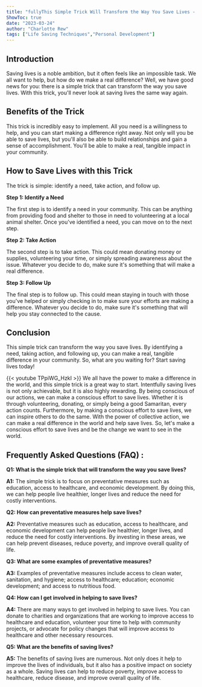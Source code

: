 ```yaml
---
title: "fullyThis Simple Trick Will Transform the Way You Save Lives - You'll Never Look at Saving Lives the Same Way Again!"
ShowToc: true 
date: "2023-03-24"
author: "Charlotte Rew" 
tags: ["Life Saving Techniques","Personal Development"]
---
```

## Introduction

Saving lives is a noble ambition, but it often feels like an impossible task. We all want to help, but how do we make a real difference? Well, we have good news for you: there is a simple trick that can transform the way you save lives. With this trick, you'll never look at saving lives the same way again. 

## Benefits of the Trick

This trick is incredibly easy to implement. All you need is a willingness to help, and you can start making a difference right away. Not only will you be able to save lives, but you'll also be able to build relationships and gain a sense of accomplishment. You'll be able to make a real, tangible impact in your community. 

## How to Save Lives with this Trick

The trick is simple: identify a need, take action, and follow up. 

**Step 1: Identify a Need**

The first step is to identify a need in your community. This can be anything from providing food and shelter to those in need to volunteering at a local animal shelter. Once you've identified a need, you can move on to the next step. 

**Step 2: Take Action**

The second step is to take action. This could mean donating money or supplies, volunteering your time, or simply spreading awareness about the issue. Whatever you decide to do, make sure it's something that will make a real difference. 

**Step 3: Follow Up**

The final step is to follow up. This could mean staying in touch with those you've helped or simply checking in to make sure your efforts are making a difference. Whatever you decide to do, make sure it's something that will help you stay connected to the cause. 

## Conclusion

This simple trick can transform the way you save lives. By identifying a need, taking action, and following up, you can make a real, tangible difference in your community. So, what are you waiting for? Start saving lives today!

{{< youtube TPpiWG_HzkI >}} 
We all have the power to make a difference in the world, and this simple trick is a great way to start. Intentfully saving lives is not only achievable, but it is also highly rewarding. By being conscious of our actions, we can make a conscious effort to save lives. Whether it is through volunteering, donating, or simply being a good Samaritan, every action counts. Furthermore, by making a conscious effort to save lives, we can inspire others to do the same. With the power of collective action, we can make a real difference in the world and help save lives. So, let's make a conscious effort to save lives and be the change we want to see in the world.

## Frequently Asked Questions (FAQ) :
**Q1: What is the simple trick that will transform the way you save lives?**

**A1:** The simple trick is to focus on preventative measures such as education, access to healthcare, and economic development. By doing this, we can help people live healthier, longer lives and reduce the need for costly interventions. 

**Q2: How can preventative measures help save lives?**

**A2:** Preventative measures such as education, access to healthcare, and economic development can help people live healthier, longer lives, and reduce the need for costly interventions. By investing in these areas, we can help prevent diseases, reduce poverty, and improve overall quality of life. 

**Q3: What are some examples of preventative measures?**

**A3:** Examples of preventative measures include access to clean water, sanitation, and hygiene; access to healthcare; education; economic development; and access to nutritious food. 

**Q4: How can I get involved in helping to save lives?**

**A4:** There are many ways to get involved in helping to save lives. You can donate to charities and organizations that are working to improve access to healthcare and education, volunteer your time to help with community projects, or advocate for policy changes that will improve access to healthcare and other necessary resources. 

**Q5: What are the benefits of saving lives?**

**A5:** The benefits of saving lives are numerous. Not only does it help to improve the lives of individuals, but it also has a positive impact on society as a whole. Saving lives can help to reduce poverty, improve access to healthcare, reduce disease, and improve overall quality of life.





